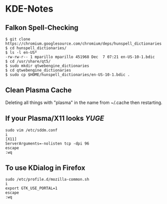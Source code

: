 # KDE-Notes

## Falkon Spell-Checking

```
$ git clone https://chromium.googlesource.com/chromium/deps/hunspell_dictionaries
$ cd hunspell_dictionaries/
$ ls -l en-US*
-rw-rw-r-- 1 mparillo mparillo 451968 Dec  7 07:21 en-US-10-1.bdic
$ cd /usr/share/qt5/
$ sudo mkdir qtwebengine_dictionaries
$ cd qtwebengine_dictionaries
$ sudo cp $HOME/hunspell_dictionaries/en-US-10-1.bdic .
```

## Clean Plasma Cache
Deleting all things with "plasma" in the name from ~/.cache then restarting.

## If your Plasma/X11 looks *YUGE*
```
sudo vim /etc/sddm.conf
i
[X11]
ServerArguments=-nolisten tcp -dpi 96
escape
:wq
```
## To use KDialog in Firefox
```
sudo /etc/profile.d/mozilla-common.sh
i
export GTK_USE_PORTAL=1
escape
:wq
```
